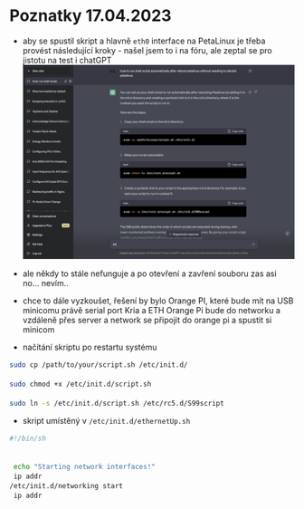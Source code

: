 # Poznatky 17.04.2023

- aby se spustil skript a hlavně `eth0` interface na PetaLinux je třeba provést následující kroky - našel jsem to i na fóru, ale zeptal se pro jistotu na test i chatGPT
  ![chatGPT answer](./images/20230417/auto-run-shell-script.png)

- ale někdy to stále nefunguje a po otevření a zavření souboru zas asi no... nevím..
- chce to dále vyzkoušet, řešení by bylo Orange PI, které bude mít na USB minicomu právě serial port Kria a ETH Orange Pi bude do networku a vzdáleně přes server a network se připojit do orange pi a spustit si minicom

- načítání skriptu po restartu systému

```sh
sudo cp /path/to/your/script.sh /etc/init.d/

sudo chmod +x /etc/init.d/script.sh

sudo ln -s /etc/init.d/script.sh /etc/rc5.d/S99script
```

- skript umístěný v `/etc/init.d/ethernetUp.sh`

```sh
#!/bin/sh


 echo "Starting network interfaces!"
 ip addr
/etc/init.d/networking start
 ip addr
```
